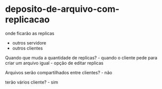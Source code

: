 # deposito-de-arquivo-com-replicacao

onde ficarão as replicas
 - outros servidore
 - outros clientes

Quando que muda a quantidade de replicas?
    - quando o cliente pede para criar um arquivo igual
    - opção de editar replicas

Arquivos serão compartilhados entre clientes?
    - não

terão vários cliente?
    - sim


